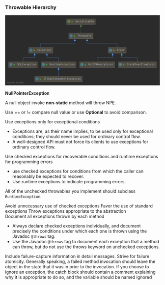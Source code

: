 ### Throwable Hierarchy

![Throwable](../images/Throwable.png)



**NullPointerException**

A null object invoke **non-static** method will throw NPE.

Use == or != compare null value or use **Optional** to avoid comparison.


Use exceptions only for exceptional conditions
- Exceptions are, as their name implies, to be used only for exceptional conditions; they should never be used for ordinary control flow.
- A well-designed API must not force its clients to use exceptions for ordinary control flow.

Use checked exceptions for recoverable conditions and runtime exceptions for programming errors
- use checked exceptions for conditions from which the caller can reasonably be expected to recover.
- Use runtime exceptions to indicate programming errors.

All of the unchecked throwables you implement should subclass `RuntimeException`.

Avoid unnecessary use of checked exceptions
Favor the use of standard exceptions
Throw exceptions appropriate to the abstraction  
Document all exceptions thrown by each method
- Always declare checked exceptions individually, and document precisely the conditions under which each one is thrown using the Javadoc `@throws` tag.
- Use the Javadoc `@throws` tag to document each exception that a method can throw, but do not use the throws keyword on unchecked exceptions.

Include failure-capture information in detail messages.
Strive for failure atomicity. Generally speaking, a failed method invocation should leave the object in the state that it was in prior to the invocation.
If you choose to ignore an exception, the catch block should contain a comment explaining why it is appropriate to do so, and the variable should be named ignored